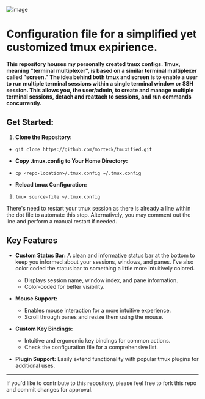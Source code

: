 

 ![image](https://github.com/morteck/tmuxified/assets/100557140/b663dd99-e110-4bf8-8f8a-37133bed37d4)

 
 



# Configuration file for a simplified yet customized tmux expirience.

**This repository houses my personally created tmux configs. Tmux, meaning "terminal multiplexer", is based on a similar terminal multiplexer called "screen." The idea behind both tmux and screen is to enable a user to run multiple terminal sessions within a single terminal window or SSH session. This allows you, the user/admin, to create and manage multiple terminal sessions, detach and reattach to sessions, and run commands concurrently.**


## Get Started: ##

1. **Clone the Repository:** 
    
- `git clone https://github.com/morteck/tmuxified.git`
    
- **Copy .tmux.config to Your Home Directory:**
        
- `cp <repo-location>/.tmux.config ~/.tmux.config`
    
- **Reload tmux Configuration:**
    
1. `tmux source-file ~/.tmux.config`
    
There's need to restart your tmux session as there is already a line within the dot file to automate this step. Alternatively, you may comment out the line and perform a manual restart if needed. 

## Key Features

- **Custom Status Bar:** A clean and informative status bar at the bottom to keep you informed about your sessions, windows, and panes. I've also color coded the status bar to something a little more intuitively colored. 
    
    - Displays session name, window index, and pane information.
    - Color-coded for better visibility.
    
- **Mouse Support:**
    
    - Enables mouse interaction for a more intuitive experience.
    - Scroll through panes and resize them using the mouse.
    
- **Custom Key Bindings:**

    
    - Intuitive and ergonomic key bindings for common actions.
    - Check the configuration file for a comprehensive list.

- **Plugin Support:** Easily extend functionality with popular tmux plugins for additional uses.


***


If you'd like to contribute to this repository, please feel free to fork this repo and commit changes for approval. 
